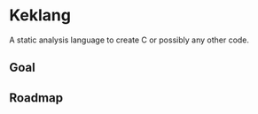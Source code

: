 # Keklang

A static analysis language to create C or 
possibly any other code.

## Goal

## Roadmap
